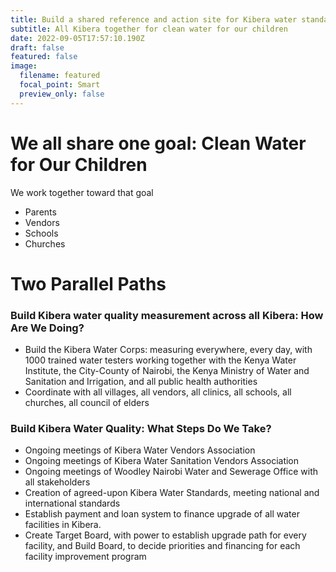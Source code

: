 ```yaml
---
title: Build a shared reference and action site for Kibera water standards
subtitle: All Kibera together for clean water for our children
date: 2022-09-05T17:57:10.190Z
draft: false
featured: false
image:
  filename: featured
  focal_point: Smart
  preview_only: false
---
```

# We all share one goal: Clean Water for Our Children

We work together toward that goal
- Parents
- Vendors
- Schools
- Churches

# Two Parallel Paths

### Build Kibera water quality measurement across all Kibera: How Are We Doing?

* Build the Kibera Water Corps: measuring everywhere, every day, with 1000 trained water testers working together with the Kenya Water Institute, the City-County of Nairobi, the Kenya Ministry of Water and Sanitation and Irrigation, and all public health authorities
* Coordinate with all villages, all vendors, all clinics, all schools, all churches, all council of elders

### Build Kibera Water Quality: What Steps Do We Take?

* Ongoing meetings of Kibera Water Vendors Association
* Ongoing meetings of Kibera Water Sanitation Vendors Association
* Ongoing meetings of Woodley Nairobi Water and Sewerage Office with all stakeholders
* Creation of agreed-upon Kibera Water Standards, meeting national and international standards
* Establish payment and loan system to finance upgrade of all water facilities in Kibera. 
* Create Target Board, with power to establish upgrade path for every facility, and Build Board, to decide priorities and financing for each facility improvement program
